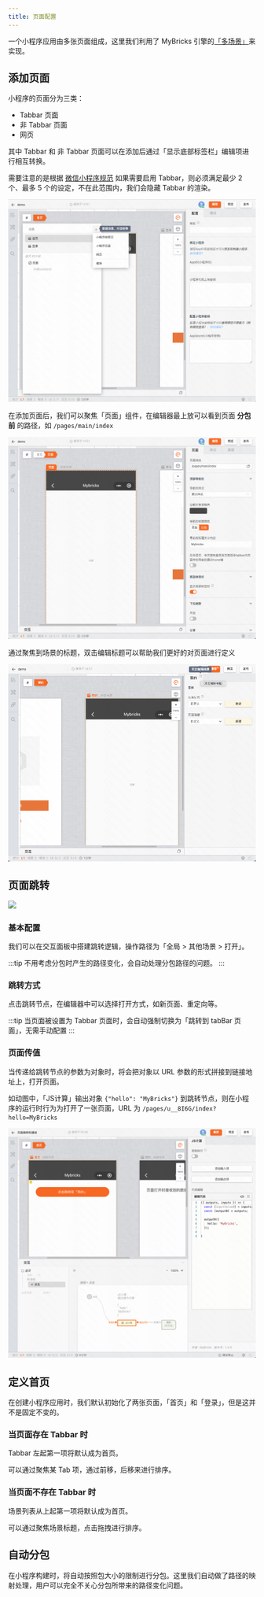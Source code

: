 ```yaml
---
title: 页面配置
---
```


一个小程序应用由多张页面组成，这里我们利用了 MyBricks 引擎的[「多场景」](/docs/getstarted/user-interface/#%E5%A4%9A%E7%94%BB%E5%B8%83%E5%9C%BA%E6%99%AF)来实现。


## 添加页面

小程序的页面分为三类：

- Tabbar 页面
- 非 Tabbar 页面
- 网页

其中 Tabbar 和 非 Tabbar 页面可以在添加后通过「显示底部标签栏」编辑项进行相互转换。

需要注意的是根据 [微信小程序规范](https://developers.weixin.qq.com/miniprogram/dev/reference/configuration/app.html#tabBar) 如果需要启用 Tabbar，则必须满足最少 2 个、最多 5 个的设定，不在此范围内，我们会隐藏 Tabbar 的渲染。

![Alt text](img/image-1.png)

在添加页面后，我们可以聚焦「页面」组件，在编辑器最上放可以看到页面 **分包前** 的路径，如 `/pages/main/index`

![Alt text](img/image.png)

通过聚焦到场景的标题，双击编辑标题可以帮助我们更好的对页面进行定义

![Alt text](img/image-2.png)


## 页面跳转


![](img/navigateTo.gif)

### 基本配置

我们可以在交互面板中搭建跳转逻辑，操作路径为「全局 > 其他场景 > 打开」。

:::tip
不用考虑分包时产生的路径变化，会自动处理分包路径的问题。
:::

### 跳转方式

点击跳转节点，在编辑器中可以选择打开方式，如新页面、重定向等。

:::tip
当页面被设置为 Tabbar 页面时，会自动强制切换为「跳转到 tabBar 页面」，无需手动配置
:::

### 页面传值

当传递给跳转节点的参数为对象时，将会把对象以 URL 参数的形式拼接到链接地址上，打开页面。

如动图中，「JS计算」输出对象 `{"hello": "MyBricks"}` 到跳转节点，则在小程序的运行时行为为打开了一张页面，URL 为 `/pages/u__8I6G/index?hello=MyBricks`

![Alt text](img/image-3.png)


## 定义首页

在创建小程序应用时，我们默认初始化了两张页面，「首页」和「登录」，但是这并不是固定不变的。

### 当页面存在 Tabbar 时

Tabbar 左起第一项将默认成为首页。

可以通过聚焦某 Tab 项，通过前移，后移来进行排序。

### 当页面不存在 Tabbar 时

场景列表从上起第一项将默认成为首页。

可以通过聚焦场景标题，点击拖拽进行排序。


## 自动分包

在小程序构建时，将自动按照包大小的限制进行分包。这里我们自动做了路径的映射处理，用户可以完全不关心分包所带来的路径变化问题。
